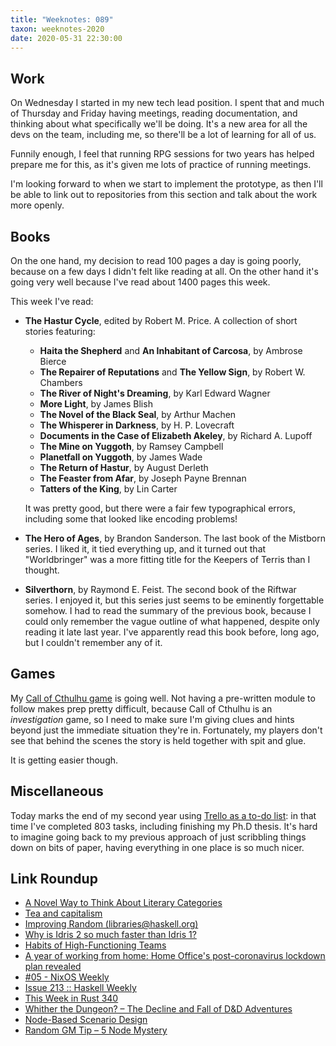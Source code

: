 ```yaml
---
title: "Weeknotes: 089"
taxon: weeknotes-2020
date: 2020-05-31 22:30:00
---
```


## Work

On Wednesday I started in my new tech lead position.  I spent that and
much of Thursday and Friday having meetings, reading documentation,
and thinking about what specifically we'll be doing.  It's a new area
for all the devs on the team, including me, so there'll be a lot of
learning for all of us.

Funnily enough, I feel that running RPG sessions for two years has
helped prepare me for this, as it's given me lots of practice of
running meetings.

I'm looking forward to when we start to implement the prototype, as
then I'll be able to link out to repositories from this section and
talk about the work more openly.


## Books

On the one hand, my decision to read 100 pages a day is going poorly,
because on a few days I didn't felt like reading at all.  On the other
hand it's going very well because I've read about 1400 pages this
week.

This week I've read:

- **The Hastur Cycle**, edited by Robert M. Price.  A collection of
  short stories featuring:

  - **Haita the Shepherd** and **An Inhabitant of Carcosa**, by Ambrose Bierce
  - **The Repairer of Reputations** and **The Yellow Sign**, by Robert W. Chambers
  - **The River of Night's Dreaming**, by Karl Edward Wagner
  - **More Light**, by James Blish
  - **The Novel of the Black Seal**, by Arthur Machen
  - **The Whisperer in Darkness**, by H. P. Lovecraft
  - **Documents in the Case of Elizabeth Akeley**, by Richard A. Lupoff
  - **The Mine on Yuggoth**, by Ramsey Campbell
  - **Planetfall on Yuggoth**, by James Wade
  - **The Return of Hastur**, by August Derleth
  - **The Feaster from Afar**, by Joseph Payne Brennan
  - **Tatters of the King**, by Lin Carter

  It was pretty good, but there were a fair few typographical errors,
  including some that looked like encoding problems!

- **The Hero of Ages**, by Brandon Sanderson.  The last book of the
  Mistborn series.  I liked it, it tied everything up, and it turned
  out that "Worldbringer" was a more fitting title for the Keepers of
  Terris than I thought.

- **Silverthorn**, by Raymond E. Feist.  The second book of the
  Riftwar series.  I enjoyed it, but this series just seems to be
  eminently forgettable somehow.  I had to read the summary of the
  previous book, because I could only remember the vague outline of
  what happened, despite only reading it late last year.  I've
  apparently read this book before, long ago, but I couldn't remember
  any of it.


## Games

My [Call of Cthulhu game][] is going well.  Not having a pre-written
module to follow makes prep pretty difficult, because Call of Cthulhu
is an *investigation* game, so I need to make sure I'm giving clues
and hints beyond just the immediate situation they're in.
Fortunately, my players don't see that behind the scenes the story is
held together with spit and glue.

It is getting easier though.

[Call of Cthulhu game]: campaign-notes-2020-05-call-of-cthulhu.html


## Miscellaneous

Today marks the end of my second year using [Trello as a to-do
list][]: in that time I've completed 803 tasks, including finishing my
Ph.D thesis.  It's hard to imagine going back to my previous approach
of just scribbling things down on bits of paper, having everything in
one place is so much nicer.

[Trello as a to-do list]: self-organisation.html


## Link Roundup

- [A Novel Way to Think About Literary Categories](https://www.nybooks.com/daily/2020/05/25/a-novel-way-to-think-about-literary-categories/)
- [Tea and capitalism](https://aeon.co/essays/the-china-tea-trade-was-a-paradox-of-global-capitalism)
- [Improving Random (libraries@haskell.org)](https://mail.haskell.org/pipermail/libraries/2020-May/030461.html)
- [Why is Idris 2 so much faster than Idris 1?](https://www.type-driven.org.uk/edwinb/why-is-idris-2-so-much-faster-than-idris-1.html)
- [Habits of High-Functioning Teams](https://deniseyu.io/2020/05/23/habits-of-high-performing-teams.html)
- [A year of working from home: Home Office's post-coronavirus lockdown plan revealed](https://www.civilserviceworld.com/articles/news/year-working-home-home-offices-post-coronavirus-lockdown-plan-revealed)
- [#05 - NixOS Weekly](https://weekly.nixos.org/2020/05-nixos-weekly-2020-05.html)
- [Issue 213 :: Haskell Weekly](https://haskellweekly.news/issue/213.html)
- [This Week in Rust 340](https://this-week-in-rust.org/blog/2020/05/27/this-week-in-rust-340/)
- [Whither the Dungeon? – The Decline and Fall of D&D Adventures](https://thealexandrian.net/wordpress/44578/roleplaying-games/whither-the-dungeon-the-decline-and-fall-of-dd-adventures)
- [Node-Based Scenario Design](https://thealexandrian.net/wordpress/7949/roleplaying-games/node-based-scenario-design-part-1-the-plotted-approach)
- [Random GM Tip – 5 Node Mystery](https://thealexandrian.net/wordpress/37903/roleplaying-games/5-node-mystery)
